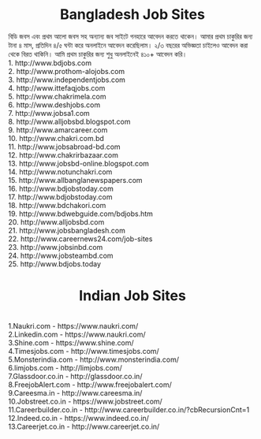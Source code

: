 <h1 align="center">Bangladesh Job Sites</h1>
বিডি জবস এবং প্রথম আলো জবস সহ অন্যান্য জব সাইটে গনহারে আবেদন করতে থাকেন। আমার প্রথম চাকুরির জন্য টানা ৪ মাস, প্রতিদিন ৪/৫ ঘন্টা করে অনলাইনে আবেদন করেছিলাম। ২/৩ বছরের অভিজ্ঞতা চাইলেও আবেদন করা থেকে বিরত থাকিনি। আমি প্রথম চাকুরির জন্য শুধু অনলাইনেই ৪১০+ আবেদন করি। </br>
1. http://www.bdjobs.com </br>
2. http://www.prothom-alojobs.com </br>
3. http://www.independentjobs.com </br>
4. http://www.ittefaqjobs.com </br>
5. http://www.chakrimela.com </br>
6. http://www.deshjobs.com </br>
7. http://www.jobsa1.com </br>
8. http://www.alljobsbd.blogspot.com </br>
9. http://www.amarcareer.com </br>
10. http://www.chakri.com.bd </br>
11. http://www.jobsabroad-bd.com </br>
12. http://www.chakrirbazaar.com </br>
13. http://www.jobsbd-online.blogspot.com </br>
14. http://www.notunchakri.com </br>
15. http://www.allbanglanewspapers.com </br>
16. http://www.bdjobstoday.com </br>
17. http://www.bdjobstoday.com </br>
18. http://www.bdchakori.com </br>
19. http://www.bdwebguide.com/bdjobs.htm </br>
20. http://www.alljobsbd.com </br>
21. http://www.jobsbangladesh.com </br>
22. http://www.careernews24.com/job-sites </br>
23. http://www.jobsinbd.com </br>
24. http://www.jobsteambd.com </br>
25. http://www.bdjobs.today</br>

<h1 align="center">Indian Job Sites</h1></br>
1.Naukri.com - https://www.naukri.com/</br>
2.Linkedin.com - https://www.naukri.com/</br>
3.Shine.com - https://www.shine.com/</br>
4.Timesjobs.com - http://www.timesjobs.com/</br>
5.Monsterindia.com - http://www.monsterindia.com/</br>
6.limjobs.com - http://limjobs.com/</br>
7.Glassdoor.co.in - http://glassdoor.co.in/</br>
8.FreejobAlert.com - http://www.freejobalert.com/</br>
9.Careesma.in - http://www.careesma.in/</br>
10.Jobstreet.co.in - https://www.jobstreet.com/</br>
11.Careerbuilder.co.in - http://www.careerbuilder.co.in/?cbRecursionCnt=1</br>
12.Indeed.co.in - https://www.indeed.co.in/</br>
13.Careerjet.co.in - http://www.careerjet.co.in/</br>
